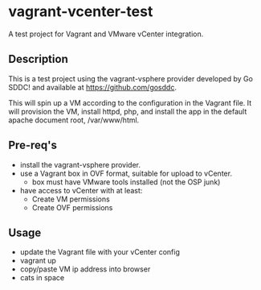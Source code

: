 # vagrant-vcenter-test
A test project for Vagrant and VMware vCenter integration.

## Description
This is a test project using the vagrant-vsphere provider developed by Go SDDC!
and available at https://github.com/gosddc.

This will spin up a VM according to the configuration in the Vagrant
file.  It will provision the VM, install httpd, php, and install the app in
the default apache document root, /var/www/html.

## Pre-req's
* install the vagrant-vsphere provider.
* use a Vagrant box in OVF format, suitable for upload to vCenter.
  * box must have VMware tools installed (not the OSP junk)
* have access to vCenter with at least:
  * Create VM permissions
  * Create OVF permissions

## Usage
* update the Vagrant file with your vCenter config
* vagrant up
* copy/paste VM ip address into browser
* cats in space
